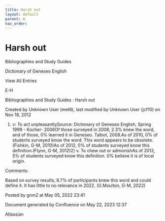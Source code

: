 ```yaml
---
title: Harsh out
layout: default
parent: H
nav_order:
---
```


# Harsh out

Bibliographies and Study Guides

Dictionary of Geneseo English

View All Entries

E-H

Bibliographies and Study Guides : Harsh out

Created by  Unknown User (met6), last modified by  Unknown User (jcf10) on Nov 18, 2012

1) v: To act unpleasantlySource: Dictionary of Geneseo English, Spring 1999 - Kocher- 2006Of those surveyed in 2008, 2.3% knew the word, and of those, 0% learned it in Geneseo. Talbot, 2008.As of 2010, 0% of students surveyed know the word. This word appears to be obsolete.(Fishkin, G-M, 2010)As of 2012, 0% of students surveyed know this definition.(Flynn, G-M, 2012)2) v. To chew out or admonishAs of 2012, 5% of students surveyed know this definition. 0% believe it is of local origin.

Comments:

Based on survey results, 8.7% of participants knew this word and could define it. It has little to no relevance in 2022. (G.Moulton, G-M, 2022)

Posted by gnm2 at May 05, 2022 23:41

Document generated by Confluence on May 22, 2023 12:37

Atlassian
